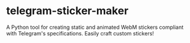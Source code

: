 # telegram-sticker-maker
A Python tool for creating static and animated WebM stickers compliant with Telegram's specifications. Easily craft custom stickers!
